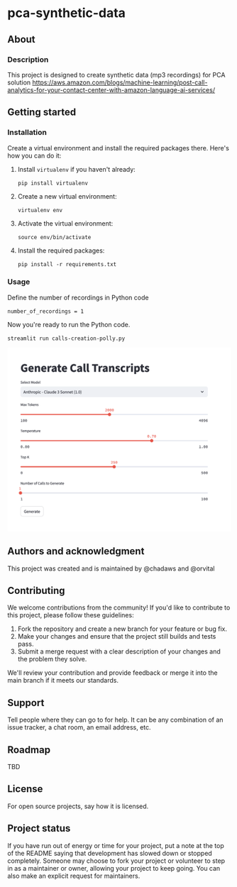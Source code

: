 # pca-synthetic-data

## About
### Description
This project is designed to create synthetic data (mp3 recordings) for PCA solution 
https://aws.amazon.com/blogs/machine-learning/post-call-analytics-for-your-contact-center-with-amazon-language-ai-services/


## Getting started

### Installation

Create a virtual environment and install the required packages there. Here's how you can do it:

1. Install `virtualenv` if you haven't already:

   ```
   pip install virtualenv
   ```

2. Create a new virtual environment:

   ```
   virtualenv env
   ```

3. Activate the virtual environment:

   ```
   source env/bin/activate
   ```

4. Install the required packages:

   ```
   pip install -r requirements.txt
   ```

### Usage

Define the number of recordings in Python code
   ```
   number_of_recordings = 1
   ```


Now you're ready to run the Python code.

   ```
   streamlit run calls-creation-polly.py
   ```

![PCA Synthetic Data](images/pca.png)

## Authors and acknowledgment
This project was created and is maintained by @chadaws and @orvital 

## Contributing
We welcome contributions from the community! If you'd like to contribute to this project, please follow these guidelines:

1. Fork the repository and create a new branch for your feature or bug fix.
2. Make your changes and ensure that the project still builds and tests pass.
3. Submit a merge request with a clear description of your changes and the problem they solve.

We'll review your contribution and provide feedback or merge it into the main branch if it meets our standards.

## Support
Tell people where they can go to for help. It can be any combination of an issue tracker, a chat room, an email address, etc.

## Roadmap
TBD


## License
For open source projects, say how it is licensed.

## Project status
If you have run out of energy or time for your project, put a note at the top of the README saying that development has slowed down or stopped completely. Someone may choose to fork your project or volunteer to step in as a maintainer or owner, allowing your project to keep going. You can also make an explicit request for maintainers.
